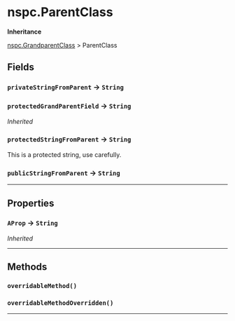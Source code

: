 # nspc.ParentClass

**Inheritance**

[nspc.GrandparentClass](types/Misc-Group/nspc.GrandparentClass.md)
 &gt; 
ParentClass

## Fields

### `privateStringFromParent` → `String`


### `protectedGrandParentField` → `String`

*Inherited*

### `protectedStringFromParent` → `String`


This is a protected string, use carefully.

### `publicStringFromParent` → `String`


---
## Properties

### `AProp` → `String`

*Inherited*

---
## Methods
### `overridableMethod()`
### `overridableMethodOverridden()`
---
